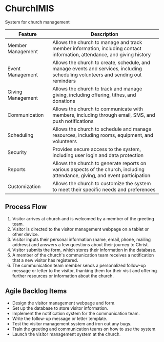 # ChurchIMIS
System for church management
<table><thead><tr><th>Feature</th><th>Description</th></tr></thead><tbody><tr><td>Member Management</td><td>Allows the church to manage and track member information, including contact information, attendance, and giving history</td></tr><tr><td>Event Management</td><td>Allows the church to create, schedule, and manage events and services, including scheduling volunteers and sending out reminders</td></tr><tr><td>Giving Management</td><td>Allows the church to track and manage giving, including offering, tithes, and donations</td></tr><tr><td>Communication</td><td>Allows the church to communicate with members, including through email, SMS, and push notifications</td></tr><tr><td>Scheduling</td><td>Allows the church to schedule and manage resources, including rooms, equipment, and volunteers</td></tr><tr><td>Security</td><td>Provides secure access to the system, including user login and data protection</td></tr><tr><td>Reports</td><td>Allows the church to generate reports on various aspects of the church, including attendance, giving, and event participation</td></tr><tr><td>Customization</td><td>Allows the church to customize the system to meet their specific needs and preferences</td></tr></tbody></table>


## Process Flow

1. Visitor arrives at church and is welcomed by a member of the greeting team.
2. Visitor is directed to the visitor management webpage on a tablet or other device.
3. Visitor inputs their personal information (name, email, phone, mailing address) and answers a few questions about their journey to Christ.
4. Visitor submits the form, which stores their information in the database.
5. A member of the church's communication team receives a notification that a new visitor has registered.
6. The communication team member sends a personalized follow-up message or letter to the visitor, thanking them for their visit and offering further resources or information about the church.


## Agile Backlog Items

- Design the visitor management webpage and form.
- Set up the database to store visitor information.
- Implement the notification system for the communication team.
- Write the follow-up message or letter template.
- Test the visitor management system and iron out any bugs.
- Train the greeting and communication teams on how to use the system.
- Launch the visitor management system at the church.
